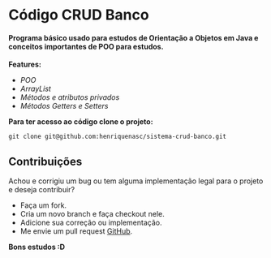 # Código CRUD Banco

#### Programa básico usado para estudos de Orientação a Objetos em Java e conceitos importantes de POO para estudos.

**Features:**
- *POO*
- *ArrayList*
- *Métodos e atributos privados*
- *Métodos Getters e Setters*

**Para ter acesso ao código clone o projeto:**
 
 `git clone git@github.com:henriquenasc/sistema-crud-banco.git`
 
 ## Contribuições
 Achou e corrigiu um bug ou tem alguma implementação legal para o projeto e deseja contribuir?
 
 - Faça um fork.
 - Cria um novo branch e faça checkout nele.
 - Adicione sua correção ou implementação.
 - Me envie um pull request [GitHub](https://github.com/henriquenasc/sistema-crud-banco).

**Bons estudos :D**

